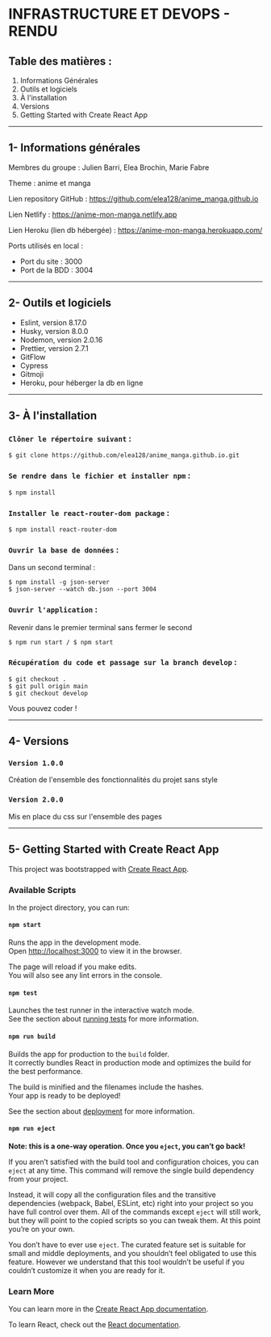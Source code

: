 # INFRASTRUCTURE ET DEVOPS - RENDU

## Table des matières :

1. Informations Générales
2. Outils et logiciels
3. À l'installation
4. Versions
5. Getting Started with Create React App

---

## 1- Informations générales

Membres du groupe : Julien Barri, Elea Brochin, Marie Fabre

Theme : anime et manga

Lien repository GitHub : https://github.com/elea128/anime_manga.github.io

Lien Netlify : https://anime-mon-manga.netlify.app

Lien Heroku (lien db hébergée) : https://anime-mon-manga.herokuapp.com/ 

Ports utilisés en local :

- Port du site : 3000
- Port de la BDD : 3004

---

## 2- Outils et logiciels

- Eslint, version 8.17.0
- Husky, version 8.0.0
- Nodemon, version 2.0.16
- Prettier, version 2.7.1
- GitFlow
- Cypress
- Gitmoji
- Heroku, pour héberger la db en ligne

---

## 3- À l'installation

### `Clôner le répertoire suivant` :

```
$ git clone https://github.com/elea128/anime_manga.github.io.git
```

### `Se rendre dans le fichier et installer npm` :

```
$ npm install
```

### `Installer le react-router-dom package` :

```
$ npm install react-router-dom
```

### `Ouvrir la base de données` :

Dans un second terminal :

```
$ npm install -g json-server
$ json-server --watch db.json --port 3004
```

### `Ouvrir l'application` :

Revenir dans le premier terminal sans fermer le second

```
$ npm run start / $ npm start
```

### `Récupération du code et passage sur la branch develop` :

```
$ git checkout .
$ git pull origin main
$ git checkout develop
```

Vous pouvez coder !

---

## 4- Versions

### `Version 1.0.0`

Création de l'ensemble des fonctionnalités du projet sans style

### `Version 2.0.0`

Mis en place du css sur l'ensemble des pages

---

## 5- Getting Started with Create React App

This project was bootstrapped with [Create React App](https://github.com/facebook/create-react-app).

### Available Scripts

In the project directory, you can run:

#### `npm start`

Runs the app in the development mode.\
Open [http://localhost:3000](http://localhost:3000) to view it in the browser.

The page will reload if you make edits.\
You will also see any lint errors in the console.

#### `npm test`

Launches the test runner in the interactive watch mode.\
See the section about [running tests](https://facebook.github.io/create-react-app/docs/running-tests) for more information.

#### `npm run build`

Builds the app for production to the `build` folder.\
It correctly bundles React in production mode and optimizes the build for the best performance.

The build is minified and the filenames include the hashes.\
Your app is ready to be deployed!

See the section about [deployment](https://facebook.github.io/create-react-app/docs/deployment) for more information.

#### `npm run eject`

**Note: this is a one-way operation. Once you `eject`, you can’t go back!**

If you aren’t satisfied with the build tool and configuration choices, you can `eject` at any time. This command will remove the single build dependency from your project.

Instead, it will copy all the configuration files and the transitive dependencies (webpack, Babel, ESLint, etc) right into your project so you have full control over them. All of the commands except `eject` will still work, but they will point to the copied scripts so you can tweak them. At this point you’re on your own.

You don’t have to ever use `eject`. The curated feature set is suitable for small and middle deployments, and you shouldn’t feel obligated to use this feature. However we understand that this tool wouldn’t be useful if you couldn’t customize it when you are ready for it.

### Learn More

You can learn more in the [Create React App documentation](https://facebook.github.io/create-react-app/docs/getting-started).

To learn React, check out the [React documentation](https://reactjs.org/).
